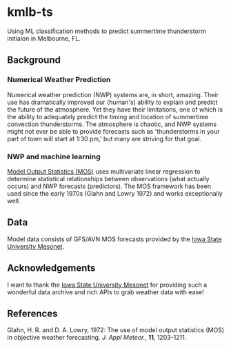 # kmlb-ts
Using ML classification methods to predict summertime thunderstorm initiaion in Melbourne, FL.

## Background
### Numerical Weather Prediction
Numerical weather prediction (NWP) systems are, in short, amazing. Their use has dramatically improved our (human's) ability to explain and predict the future of the atmosphere. Yet they have their limitations, one of which is the ability to adequately predict the timing and location of summertime convection thunderstorms. The atmosphere is chaotic, and NWP systems might not ever be able to provide forecasts such as 'thunderstorms in your part of town will start at 1:30 pm,' but many are striving for that goal.

### NWP and machine learning
[Model Output Statistics (MOS)](https://en.wikipedia.org/wiki/Model_output_statistics) uses multivariate linear regression to determine statistical relationships between observations (what actually occurs) and NWP forecasts (predictors). The MOS framework has been used since the early 1970s (Glahn and Lowry 1972) and works exceptionally well. 

## Data
Model data consists of GFS/AVN MOS forecasts provided by the [Iowa State University Mesonet](https://mesonet.agron.iastate.edu/mos/fe.phtml). 

## Acknowledgements
I want to thank the [Iowa State University Mesonet](https://mesonet.agron.iastate.edu/) for providing such a wonderful data archive and rich APIs to grab weather data with ease!

## References
Glahn, H. R. and D. A. Lowry, 1972: The use of model output statistics (MOS) in objective weather forecasting. *J. Appl Meteor.*, **11**, 1203-1211.

